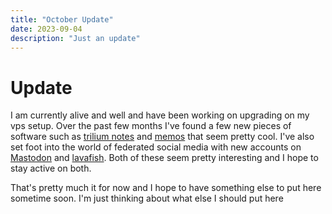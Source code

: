 ```yaml
---
title: "October Update"
date: 2023-09-04
description: "Just an update"
---
```


# Update

I am currently alive and well and have been working on upgrading on my vps setup. Over the past few months I've found a few new pieces of software such as [trilium notes](https://github.com/zadam/trilium) and [memos](https://github.com/usememos/memos) that seem pretty cool. I've also set foot into the world of federated social media with new accounts on [Mastodon](https://wetdry.world/@onscreenproton) and [lavafish](https://leathallava.land/@onscreenproton). Both of these seem pretty interesting and I hope to stay active on both.

That's pretty much it for now and I hope to have something else to put here sometime soon. I'm just thinking about what else I should put here 